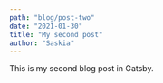 ```yaml
---
path: "blog/post-two"
date: "2021-01-30"
title: "My second post"
author: "Saskia"
---
```


This is my second blog post in Gatsby.